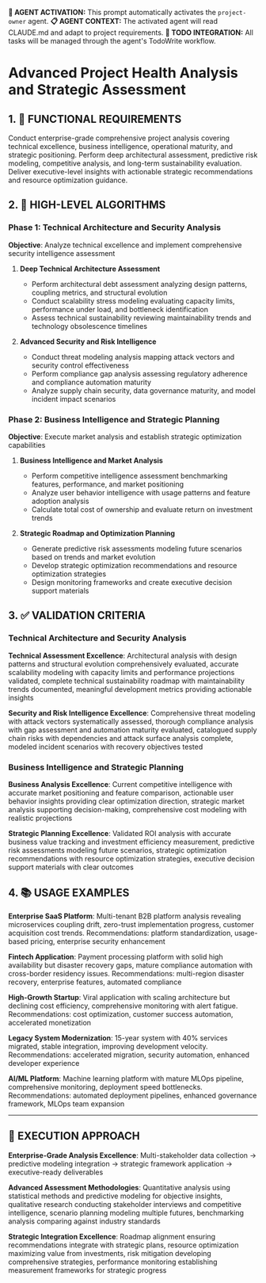 **🤖 AGENT ACTIVATION:** This prompt automatically activates the `project-owner` agent.
**📋 AGENT CONTEXT:** The activated agent will read CLAUDE.md and adapt to project requirements.
**🔄 TODO INTEGRATION:** All tasks will be managed through the agent's TodoWrite workflow.

# Advanced Project Health Analysis and Strategic Assessment

## 1. 🎯 FUNCTIONAL REQUIREMENTS

Conduct enterprise-grade comprehensive project analysis covering technical excellence, business intelligence, operational maturity, and strategic positioning. Perform deep architectural assessment, predictive risk modeling, competitive analysis, and long-term sustainability evaluation. Deliver executive-level insights with actionable strategic recommendations and resource optimization guidance.

## 2. 🔄 HIGH-LEVEL ALGORITHMS

### Phase 1: Technical Architecture and Security Analysis
**Objective**: Analyze technical excellence and implement comprehensive security intelligence assessment

1. **Deep Technical Architecture Assessment**
   - Perform architectural debt assessment analyzing design patterns, coupling metrics, and structural evolution
   - Conduct scalability stress modeling evaluating capacity limits, performance under load, and bottleneck identification
   - Assess technical sustainability reviewing maintainability trends and technology obsolescence timelines

2. **Advanced Security and Risk Intelligence**
   - Conduct threat modeling analysis mapping attack vectors and security control effectiveness
   - Perform compliance gap analysis assessing regulatory adherence and compliance automation maturity
   - Analyze supply chain security, data governance maturity, and model incident impact scenarios

### Phase 2: Business Intelligence and Strategic Planning
**Objective**: Execute market analysis and establish strategic optimization capabilities

1. **Business Intelligence and Market Analysis**
   - Perform competitive intelligence assessment benchmarking features, performance, and market positioning
   - Analyze user behavior intelligence with usage patterns and feature adoption analysis
   - Calculate total cost of ownership and evaluate return on investment trends

2. **Strategic Roadmap and Optimization Planning**
   - Generate predictive risk assessments modeling future scenarios based on trends and market evolution
   - Develop strategic optimization recommendations and resource optimization strategies
   - Design monitoring frameworks and create executive decision support materials

## 3. ✅ VALIDATION CRITERIA

### Technical Architecture and Security Analysis
**Technical Assessment Excellence**: Architectural analysis with design patterns and structural evolution comprehensively evaluated, accurate scalability modeling with capacity limits and performance projections validated, complete technical sustainability roadmap with maintainability trends documented, meaningful development metrics providing actionable insights

**Security and Risk Intelligence Excellence**: Comprehensive threat modeling with attack vectors systematically assessed, thorough compliance analysis with gap assessment and automation maturity evaluated, catalogued supply chain risks with dependencies and attack surface analysis complete, modeled incident scenarios with recovery objectives tested

### Business Intelligence and Strategic Planning
**Business Analysis Excellence**: Current competitive intelligence with accurate market positioning and feature comparison, actionable user behavior insights providing clear optimization direction, strategic market analysis supporting decision-making, comprehensive cost modeling with realistic projections

**Strategic Planning Excellence**: Validated ROI analysis with accurate business value tracking and investment efficiency measurement, predictive risk assessments modeling future scenarios, strategic optimization recommendations with resource optimization strategies, executive decision support materials with clear outcomes

## 4. 📚 USAGE EXAMPLES

**Enterprise SaaS Platform**: Multi-tenant B2B platform analysis revealing microservices coupling drift, zero-trust implementation progress, customer acquisition cost trends. Recommendations: platform standardization, usage-based pricing, enterprise security enhancement

**Fintech Application**: Payment processing platform with solid high availability but disaster recovery gaps, mature compliance automation with cross-border residency issues. Recommendations: multi-region disaster recovery, enterprise features, automated compliance

**High-Growth Startup**: Viral application with scaling architecture but declining cost efficiency, comprehensive monitoring with alert fatigue. Recommendations: cost optimization, customer success automation, accelerated monetization

**Legacy System Modernization**: 15-year system with 40% services migrated, stable integration, improving development velocity. Recommendations: accelerated migration, security automation, enhanced developer experience

**AI/ML Platform**: Machine learning platform with mature MLOps pipeline, comprehensive monitoring, deployment speed bottlenecks. Recommendations: automated deployment pipelines, enhanced governance framework, MLOps team expansion

---

## 🎯 EXECUTION APPROACH

**Enterprise-Grade Analysis Excellence**: Multi-stakeholder data collection → predictive modeling integration → strategic framework application → executive-ready deliverables

**Advanced Assessment Methodologies**: Quantitative analysis using statistical methods and predictive modeling for objective insights, qualitative research conducting stakeholder interviews and competitive intelligence, scenario planning modeling multiple futures, benchmarking analysis comparing against industry standards

**Strategic Integration Excellence**: Roadmap alignment ensuring recommendations integrate with strategic plans, resource optimization maximizing value from investments, risk mitigation developing comprehensive strategies, performance monitoring establishing measurement frameworks for strategic progress